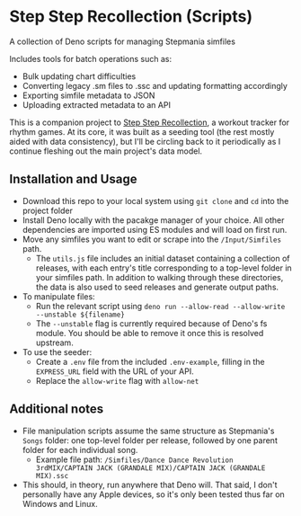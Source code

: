 # Step Step Recollection (Scripts)

A collection of Deno scripts for managing Stepmania simfiles

Includes tools for batch operations such as:

* Bulk updating chart difficulties
* Converting legacy .sm files to .ssc and updating formatting accordingly
* Exporting simfile metadata to JSON
* Uploading extracted metadata to an API

This is a companion project to [Step Step Recollection](https://github.com/chaosharmonic/step-step-recollection), a workout tracker for rhythm games. At its core, it was built as a seeding tool (the rest mostly aided with data consistency), but I'll be circling back to it periodically as I continue fleshing out the main project's data model.

## Installation and Usage

* Download this repo to your local system using `git clone` and `cd` into the project folder
* Install Deno locally with the pacakge manager of your choice. All other dependencies are imported using ES modules and will load on first run.
* Move any simfiles you want to edit or scrape into the `/Input/Simfiles` path.
    * The `utils.js` file includes an initial dataset containing a collection of releases, with each entry's title corresponding to a top-level folder in your simfiles path. In addition to walking through these directories, the data is also used to seed releases and generate output paths.
* To manipulate files:
    * Run the relevant script using `deno run --allow-read --allow-write --unstable ${filename}`
    * The `--unstable` flag is currently required because of Deno's fs module. You should be able to remove it once this is resolved upstream.
* To use the seeder:
    * Create a `.env` file from the included `.env-example`, filling in the `EXPRESS_URL` field with the URL of your API.
    * Replace the `allow-write` flag with `allow-net`

## Additional notes

* File manipulation scripts assume the same structure as Stepmania's `Songs` folder: one top-level folder per release, followed by one parent folder for each individual song.
    * Example file path: `/Simfiles/Dance Dance Revolution 3rdMIX/CAPTAIN JACK (GRANDALE MIX)/CAPTAIN JACK (GRANDALE MIX).ssc`
* This should, in theory, run anywhere that Deno will. That said, I don't personally have any Apple devices, so it's only been tested thus far on Windows and Linux.